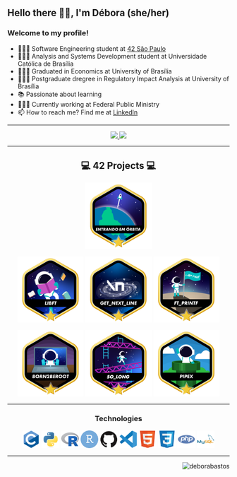 ## Hello there 👋🏽, I'm Débora (she/her)
### Welcome to my profile!

- 👩🏽‍💻 Software Engineering student at [42 São Paulo](https://www.42sp.org.br/)
- 👩🏽‍💻 Analysis and Systems Development student at Universidade Católica de Brasília
- 👩🏽‍🎓 Graduated in Economics at University of Brasília
- 👩🏽‍🎓 Postgraduate dregree in Regulatory Impact Analysis at University of Brasília
- 📚 Passionate about learning
- 👩🏽‍💼 Currently working at Federal Public Ministry
- 📫 How to reach me? Find me at [LinkedIn](https://www.linkedin.com/in/deborabastos14/)

---
<div align="center"> 
	<a href="https://github.com/deborabastos" target="_blank">
		<img height="180em" src="https://github-readme-stats.vercel.app/api?username=deborabastos&show_icons=true&theme=radical&include_all_commits=true&count_private=true"/>
		<img height="180em" src="https://github-readme-stats.vercel.app/api/top-langs/?username=deborabastos&layout=compact&langs_count=7&theme=radical&hide=objective-c,roff,swift, perl,vue,hack"/>
	</a>
</div>

---
<div align="center">


## 💻  42 Projects  💻 

<div align="center">

[![](./icons/phase_one.png)](https://github.com/deborabastos/)
</br>

[![](./icons/libft.png)](https://github.com/deborabastos/42_libft)
[![](./icons/get_next_line.png)](https://github.com/deborabastos/42_get_next_line)
[![](./icons/ft_printf.png)](https://github.com/deborabastos/42_printf)
</br>

[![](./icons/born2beroot.png)](https://github.com/deborabastos/)
[![](./icons/so_long.png)](https://github.com/deborabastos/42_so_long)
[![](./icons/pipex.png)](https://github.com/deborabastos/42_pipex)


---
### Technologies

<img src="https://raw.githubusercontent.com/devicons/devicon/master/icons/c/c-original.svg" alt="c" width="40" height="40"/>

<img src="https://raw.githubusercontent.com/devicons/devicon/master/icons/python/python-original.svg" alt="html5" width="40" height="40"/>

<img src="https://raw.githubusercontent.com/devicons/devicon/master/icons/r/r-original.svg" alt="html5" width="40" height="40"/>

<img src="https://raw.githubusercontent.com/devicons/devicon/master/icons/rstudio/rstudio-original.svg" alt="html5" width="40" height="40"/>

<img src="https://raw.githubusercontent.com/devicons/devicon/master/icons/github/github-original.svg" alt="html5" width="40" height="40"/>

<img src="https://raw.githubusercontent.com/devicons/devicon/master/icons/vscode/vscode-original.svg" alt="html5" width="40" height="40"/>

<img src="https://raw.githubusercontent.com/devicons/devicon/master/icons/html5/html5-original.svg" alt="html5" width="40" height="40"/>

<img src="https://raw.githubusercontent.com/devicons/devicon/master/icons/css3/css3-original.svg" alt="css3" width="40" height="40"/> 

<img src="https://raw.githubusercontent.com/devicons/devicon/master/icons/php/php-plain.svg" alt="html5" width="40" height="40"/>

<img src="https://raw.githubusercontent.com/devicons/devicon/master/icons/mysql/mysql-original-wordmark.svg" alt="html5" width="40" height="40"/>

</div>

---
  <p align="right"> <img src="https://komarev.com/ghpvc/?username=deborabastos&label=Profile%20views&color=0e75b6&style=flat" alt="deborabastos" /> </p>
